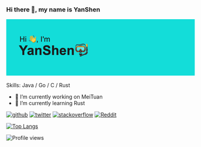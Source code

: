 ### Hi there 👋, my name is YanShen
![](https://github.com/yanshen1997/yanshen1997/blob/main/images/header.png)


Skills: Java / Go / C / Rust 

- 🔭 I’m currently working on MeiTuan 
- 🌱 I’m currently learning Rust 


[<img src='https://cdn.jsdelivr.net/npm/simple-icons@3.0.1/icons/github.svg' alt='github' height='40'>](https://github.com/yanshen1997)  [<img src='https://cdn.jsdelivr.net/npm/simple-icons@3.0.1/icons/twitter.svg' alt='twitter' height='40'>](https://twitter.com/Ys_MASterq)  [<img src='https://cdn.jsdelivr.net/npm/simple-icons@3.0.1/icons/stackoverflow.svg' alt='stackoverflow' height='40'>](https://stackoverflow.com/users/19228549)  [<img src='https://cdn.jsdelivr.net/npm/simple-icons@3.0.1/icons/reddit.svg' alt='Reddit' height='40'>](https://www.reddit.com/user/shenyan_)  

[![Top Langs](https://github-readme-stats.vercel.app/api/top-langs/?username=yanshen1997)](https://github.com/anuraghazra/github-readme-stats)

![Profile views](https://gpvc.arturio.dev/yanshen1997)
<!--
**yanshen1997/yanshen1997** is a ✨ _special_ ✨ repository because its `README.md` (this file) appears on your GitHub profile.

Here are some ideas to get you started:

- 🔭 I’m currently working on ...
- 🌱 I’m currently learning ...
- 👯 I’m looking to collaborate on ...
- 🤔 I’m looking for help with ...
- 💬 Ask me about ...
- 📫 How to reach me: ...
- 😄 Pronouns: ...
- ⚡ Fun fact: ...
-->
